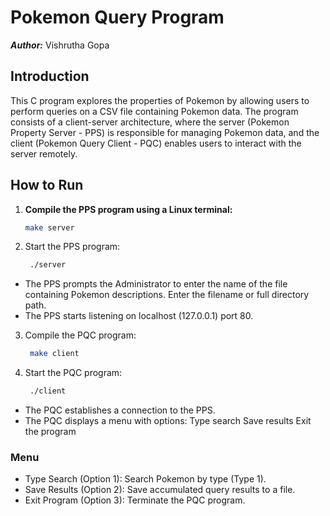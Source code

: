 # Pokemon Query Program
***Author:*** Vishrutha Gopa

## Introduction

This C program explores the properties of Pokemon by allowing users to perform queries on a CSV file containing Pokemon data. The program consists of a client-server architecture, where the server (Pokemon Property Server - PPS) is responsible for managing Pokemon data, and the client (Pokemon Query Client - PQC) enables users to interact with the server remotely.

## How to Run

1. **Compile the PPS program using a Linux terminal:**
   ```bash
   make server
2. Start the PPS program:
   ```bash
    ./server
- The PPS prompts the Administrator to enter the name of the file containing Pokemon descriptions. Enter the filename or full directory path.
- The PPS starts listening on localhost (127.0.0.1) port 80.

3. Compile the PQC program:
   ```bash
    make client
4. Start the PQC program:
   ```bash
    ./client
- The PQC establishes a connection to the PPS.
- The PQC displays a menu with options:
    Type search
    Save results
    Exit the program

### Menu
* Type Search (Option 1): Search Pokemon by type (Type 1).
* Save Results (Option 2): Save accumulated query results to a file.
* Exit Program (Option 3): Terminate the PQC program.